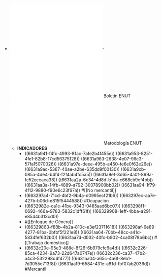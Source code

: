 - ![ENUT_Cuestionario.pdf](../assets/ENUT_Cuestionario_1714664196638_0.pdf)- ![Bol_ENUT_2020_2021.pdf](../assets/Bol_ENUT_2020_2021_1714527944304_0.pdf) Boletín ENUT
  ![A5_DSO-ENUT-MET-001 V7 Rev20220323.pdf](../assets/A5_DSO-ENUT-MET-001_V7_Rev20220323_1714602255862_0.pdf) Metodología ENUT
	- **INDICADORES**
		- ((6631a941-f4fc-4993-81ac-7afe2b4f455e))
		  ((6631a953-8251-4fe1-82b8-17cd56375128))
		  ((6631a963-2638-4e07-96c3-57fa15070026))
		  ((6631a97e-deee-495b-a450-fe6e0f62e26e))
		  ((6631a9ac-5367-40ae-a2be-635dd9f00130))
		  ((6631a9cb-085a-4de4-b4f4-f2f4ab4fc5a5))
		  ((6631a9ef-3d65-4a0f-899a-fe52eccaca38))
		  ((6631aa2a-6c34-4d8d-b1da-c668cb9cf4bb))
		  ((6631aa3a-14fb-4889-a792-30078900bb02))
		  ((6631aa94-1f79-4f12-9880-f90e6c23f67a))
		  #[[No mercantil]]
		- ((663297a4-71cd-4bf2-9b4a-d0995ecf21b6))
		  ((663297ec-aa7e-427b-b06d-e815f5444588))
		  #Ocupación
		- ((6632982e-ca1e-41be-9343-0485aad6bc07))
		  ((663298f1-0692-466a-9783-5832c1dff61f))
		  ((66329908-1eff-4bba-a291-e8544b313cd0))
		- #[[Enfoque de Género]]
		- ((66329863-f88b-4b2a-810c-e3ef23711618))
		  ((663298af-6e89-4277-81ba-0bfbf5f221e8))
		  ((6631aa64-70bb-48cc-a41d-5834fef632b0))
		  ((6631aa7d-d032-40fc-b902-4ca08f78b6bc))
		  #[[Trabajo domestico]]
		- ((6632c20e-95e3-488e-8f26-6b979cfc6a4d))
		  ((6632c226-85ca-4234-9a73-22d647a0747e))
		  ((6632c236-ca37-47b2-a4c3-532298d4f477))
		  ((6631aa04-a65c-4a6f-8eb1-7d3055e713f8))
		  ((6631aa19-6584-431e-a81d-fbf07ab2036d))
		  #Mercantil